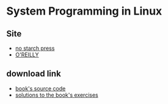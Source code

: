 # System Programming in Linux

## Site
- [no starch press](https://nostarch.com/introduction-system-programming-linux)
- [O'REILLY](https://learning.oreilly.com/library/view/system-programming-in/0642572230128/)
## download link
- [book's source code](https://nostarch.com/download/samples/SysProgLinux-source_code.zip)
- [solutions to the book's exercises](https://nostarch.com/download/samples/SysProgLinux-exercise_solutions.zip)
